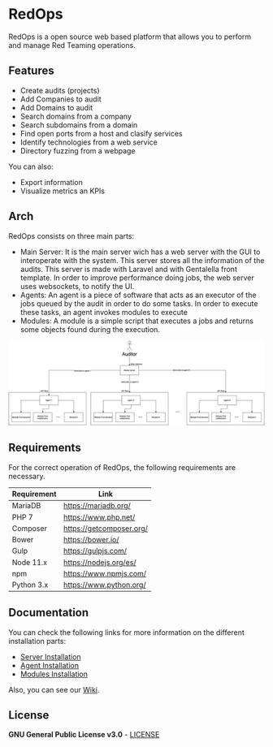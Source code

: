 # RedOps

RedOps is a open source web based platform that allows you to perform and manage Red Teaming operations.

## Features

  - Create audits (projects)
  - Add Companies to audit
  - Add Domains to audit
  - Search domains from a company
  - Search subdomains from a domain
  - Find open ports from a host and clasify services
  - Identify technologies from a web service
  - Directory fuzzing from a webpage


You can also:
  - Export information 
  - Visualize metrics an KPIs

## Arch

RedOps consists on three main parts:
* Main Server: It is the main server wich has a web server with the GUI to interoperate with the system. This server stores all the information of the audits. This server is made with Laravel and with Gentalella front template. In order to improve performance doing jobs, the web server uses websockets, to notify the UI.
* Agents: An agent is a piece of software that acts as an executor of the jobs queued by the audit in order to do some tasks. In order to execute these tasks, an agent invokes modules to execute
* Modules: A module is a simple script that executes a jobs and returns some objects found during the execution.

[![Architecture](https://github.com/Inno-SVQ/RedOps/blob/master/documentation/architecture.jpg)](https://github.com/Inno-SVQ/RedOps/blob/master/documentation/architecture.jpg)


## Requirements

For the correct operation of RedOps, the following requirements are necessary.

| Requirement | Link |
| ------ | ------ |
| MariaDB | https://mariadb.org/ |
| PHP 7 | https://www.php.net/ |
| Composer | https://getcomposer.org/ |
| Bower | https://bower.io/ |
| Gulp | https://gulpjs.com/ |
| Node 11.x | https://nodejs.org/es/ |
| npm | https://www.npmjs.com/ |
| Python 3.x | https://www.python.org/ |

## Documentation
You can check the following links for more information on the different installation parts:

* [Server Installation][SI]
* [Agent Installation][AI]
* [Modules Installation][MI]

Also, you can see our [Wiki][WK]. 

License
----

**GNU General Public License v3.0** - [LICENSE][LS]

[LS]: <https://github.com/Inno-SVQ/RedOps/blob/master/LICENSE>
[WK]: <https://github.com/Inno-SVQ/RedOps/wiki>
[SI]: <https://github.com/Inno-SVQ/RedOps/wiki/Server-installation>
[AI]: <https://github.com/Inno-SVQ/RedOps/wiki/Agent-installation>
[MI]: <https://github.com/Inno-SVQ/RedOps/wiki/Module-Installation>



